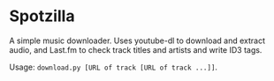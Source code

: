 # Spotzilla

A simple music downloader. Uses youtube-dl to download and extract audio, and Last.fm to check track titles and artists and write ID3 tags.

Usage: `download.py [URL of track [URL of track ...]]`.
